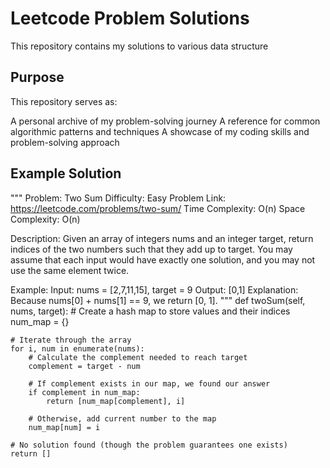 # Leetcode Problem Solutions

This repository contains my solutions to various data structure

## Purpose

This repository serves as:

A personal archive of my problem-solving journey
A reference for common algorithmic patterns and techniques
A showcase of my coding skills and problem-solving approach

## Example Solution

"""
Problem: Two Sum
Difficulty: Easy
Problem Link: https://leetcode.com/problems/two-sum/
Time Complexity: O(n)
Space Complexity: O(n)

Description:
Given an array of integers nums and an integer target, return indices of the
two numbers such that they add up to target. You may assume that each input
would have exactly one solution, and you may not use the same element twice.

Example:
Input: nums = [2,7,11,15], target = 9
Output: [0,1]
Explanation: Because nums[0] + nums[1] == 9, we return [0, 1].
"""
def twoSum(self, nums, target): # Create a hash map to store values and their indices
num_map = {}

    # Iterate through the array
    for i, num in enumerate(nums):
        # Calculate the complement needed to reach target
        complement = target - num

        # If complement exists in our map, we found our answer
        if complement in num_map:
            return [num_map[complement], i]

        # Otherwise, add current number to the map
        num_map[num] = i

    # No solution found (though the problem guarantees one exists)
    return []
